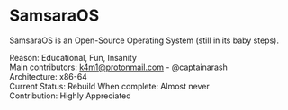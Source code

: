 # SamsaraOS

SamsaraOS is an Open-Source Operating System (still in its baby steps).

Reason:                 Educational, Fun, Insanity  
Main contributors:      k4m1@protonmail.com  -  @captainarash  
Architecture:           x86-64  
Current Status:         Rebuild
When complete:          Almost never  
Contribution:           Highly Appreciated  
